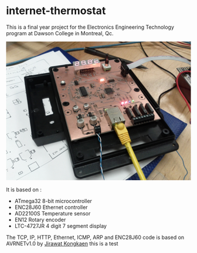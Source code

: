 # internet-thermostat

This is a final year project for the Electronics Engineering Technology program at Dawson College in Montreal, Qc.

![internet-thermostat image](https://raw.githubusercontent.com/francisbergin/internet-thermostat/master/image.jpg)

It is based on :
- ATmega32 8-bit microcontroller
- ENC28J60 Ethernet controller
- AD22100S Temperature sensor
- EN12 Rotary encoder
- LTC-4727JR 4 digit 7 segment display

The TCP, IP, HTTP, Ethernet, ICMP, ARP and ENC28J60 code is based on AVRNETv1.0 by [Jirawat Kongkaen](http://avrportal.com/)
this is a test
